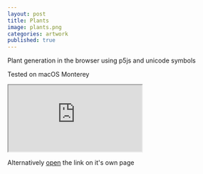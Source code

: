 ```yaml
---
layout: post
title: Plants
image: plants.png
categories: artwork
published: true
---
```


Plant generation in the browser using p5js and unicode symbols

Tested on macOS Monterey

<iframe id="iframe" src="https://allyradomski.art/p5js/plants/" title="plants">
</iframe>

<script>
    let iframe = document.getElementById("iframe");
    let main = document.getElementById("main");
    function resize() {
        iframe.style.width = main.clientWidth + "px";
        iframe.style.height = (main.clientWidth * 0.5625) + "px";
    }
    resize();
    window.onresize = resize;
</script>

Alternatively [open](https://allyradomski.art/p5js/plants/) the link on it's own page
